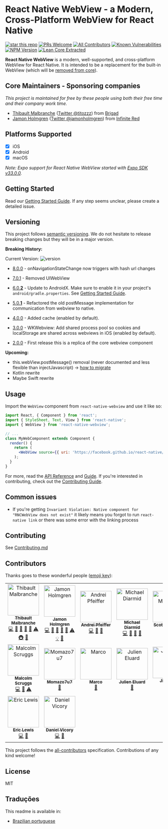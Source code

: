 # React Native WebView - a Modern, Cross-Platform WebView for React Native

[![star this repo](http://githubbadges.com/star.svg?user=react-native-community&repo=react-native-webview&style=flat)](https://github.com/react-native-community/react-native-webview)
[![PRs Welcome](https://img.shields.io/badge/PRs-welcome-brightgreen.svg?style=flat-square)](http://makeapullrequest.com)
[![All Contributors](https://img.shields.io/badge/all_contributors-16-orange.svg?style=flat-square)](#contributors)
[![Known Vulnerabilities](https://snyk.io/test/github/react-native-community/react-native-webview/badge.svg?style=flat-square)](https://snyk.io/test/github/react-native-community/react-native-webview)
[![NPM Version](https://img.shields.io/npm/v/react-native-webview.svg?style=flat-square)](https://www.npmjs.com/package/react-native-webview)
[![Lean Core Extracted](https://img.shields.io/badge/Lean%20Core-Extracted-brightgreen.svg?style=flat-square)][lean-core-issue]

**React Native WebView** is a modern, well-supported, and cross-platform WebView for React Native. It is intended to be a replacement for the built-in WebView (which will be [removed from core](https://github.com/react-native-community/discussions-and-proposals/pull/3)).

## Core Maintainers - Sponsoring companies

_This project is maintained for free by these people using both their free time and their company work time._

- [Thibault Malbranche](https://github.com/Titozzz) ([Twitter @titozzz](https://twitter.com/titozzz)) from [Brigad](https://brigad.co/about)
- [Jamon Holmgren](https://github.com/jamonholmgren) ([Twitter @jamonholmgren](https://twitter.com/jamonholmgren)) from [Infinite Red](https://infinite.red/react-native)

## Platforms Supported

- [x] iOS
- [x] Android
- [x] macOS

_Note: Expo support for React Native WebView started with [Expo SDK v33.0.0](https://blog.expo.io/expo-sdk-v33-0-0-is-now-available-52d1c99dfe4c)._

## Getting Started

Read our [Getting Started Guide](docs/Getting-Started.md). If any step seems unclear, please create a detailed issue.

## Versioning

This project follows [semantic versioning](https://semver.org/). We do not hesitate to release breaking changes but they will be in a major version.

**Breaking History:**

Current Version: ![version](https://img.shields.io/npm/v/react-native-webview.svg)

- [8.0.0](https://github.com/react-native-community/react-native-webview/releases/tag/v8.0.0) - onNavigationStateChange now triggers with hash url changes

- [7.0.1](https://github.com/react-native-community/react-native-webview/releases/tag/v7.0.1) - Removed UIWebView

- [6.0.**2**](https://github.com/react-native-community/react-native-webview/releases/tag/v6.0.2) - Update to AndroidX. Make sure to enable it in your project's `android/gradle.properties`. See [Getting Started Guide](docs/Getting-Started.md).

- [5.0.**1**](https://github.com/react-native-community/react-native-webview/releases/tag/v5.0.0) - Refactored the old postMessage implementation for communication from webview to native.
- [4.0.0](https://github.com/react-native-community/react-native-webview/releases/tag/v4.0.0) - Added cache (enabled by default).
- [3.0.0](https://github.com/react-native-community/react-native-webview/releases/tag/v3.0.0) - WKWebview: Add shared process pool so cookies and localStorage are shared across webviews in iOS (enabled by default).
- [2.0.0](https://github.com/react-native-community/react-native-webview/releases/tag/v2.0.0) - First release this is a replica of the core webview component

**Upcoming:**

- this.webView.postMessage() removal (never documented and less flexible than injectJavascript) -> [how to migrate](https://github.com/react-native-community/react-native-webview/issues/809)
- Kotlin rewrite
- Maybe Swift rewrite

## Usage

Import the `WebView` component from `react-native-webview` and use it like so:

```jsx
import React, { Component } from 'react';
import { StyleSheet, Text, View } from 'react-native';
import { WebView } from 'react-native-webview';

// ...
class MyWebComponent extends Component {
  render() {
    return (
      <WebView source={{ uri: 'https://facebook.github.io/react-native/' }} />
    );
  }
}
```

For more, read the [API Reference](./docs/Reference.md) and [Guide](./docs/Guide.md). If you're interested in contributing, check out the [Contributing Guide](./docs/Contributing.md).

## Common issues

- If you're getting `Invariant Violation: Native component for "RNCWebView does not exist"` it likely means you forgot to run `react-native link` or there was some error with the linking process

## Contributing

See [Contributing.md](https://github.com/react-native-community/react-native-webview/blob/master/docs/Contributing.md)

## Contributors

Thanks goes to these wonderful people ([emoji key](https://github.com/all-contributors/all-contributors#emoji-key-)):

<!-- ALL-CONTRIBUTORS-LIST:START - Do not remove or modify this section -->
<!-- prettier-ignore -->
<table><tr><td align="center"><a href="https://twitter.com/titozzz"><img src="https://avatars1.githubusercontent.com/u/6181446?v=4" width="100px;" alt="Thibault Malbranche"/><br /><sub><b>Thibault Malbranche</b></sub></a><br /><a href="https://github.com/react-native-community/react-native-webview/commits?author=titozzz" title="Code">💻</a> <a href="#ideas-titozzz" title="Ideas, Planning, & Feedback">🤔</a> <a href="#review-titozzz" title="Reviewed Pull Requests">👀</a> <a href="https://github.com/react-native-community/react-native-webview/commits?author=titozzz" title="Documentation">📖</a> <a href="#maintenance-titozzz" title="Maintenance">🚧</a> <a href="https://github.com/react-native-community/react-native-webview/commits?author=titozzz" title="Tests">⚠️</a> <a href="#infra-titozzz" title="Infrastructure (Hosting, Build-Tools, etc)">🚇</a> <a href="#question-titozzz" title="Answering Questions">💬</a></td><td align="center"><a href="https://jamonholmgren.com"><img src="https://avatars3.githubusercontent.com/u/1479215?v=4" width="100px;" alt="Jamon Holmgren"/><br /><sub><b>Jamon Holmgren</b></sub></a><br /><a href="https://github.com/react-native-community/react-native-webview/commits?author=jamonholmgren" title="Code">💻</a> <a href="#ideas-jamonholmgren" title="Ideas, Planning, & Feedback">🤔</a> <a href="#review-jamonholmgren" title="Reviewed Pull Requests">👀</a> <a href="https://github.com/react-native-community/react-native-webview/commits?author=jamonholmgren" title="Documentation">📖</a> <a href="#maintenance-jamonholmgren" title="Maintenance">🚧</a> <a href="https://github.com/react-native-community/react-native-webview/commits?author=jamonholmgren" title="Tests">⚠️</a> <a href="#example-jamonholmgren" title="Examples">💡</a> <a href="#question-jamonholmgren" title="Answering Questions">💬</a></td><td align="center"><a href="https://github.com/andreipfeiffer"><img src="https://avatars1.githubusercontent.com/u/2570562?v=4" width="100px;" alt="Andrei Pfeiffer"/><br /><sub><b>Andrei Pfeiffer</b></sub></a><br /><a href="https://github.com/react-native-community/react-native-webview/commits?author=andreipfeiffer" title="Code">💻</a> <a href="#review-andreipfeiffer" title="Reviewed Pull Requests">👀</a> <a href="#ideas-andreipfeiffer" title="Ideas, Planning, & Feedback">🤔</a></td><td align="center"><a href="https://twitter.com/mikediarmid"><img src="https://avatars0.githubusercontent.com/u/5347038?v=4" width="100px;" alt="Michael Diarmid"/><br /><sub><b>Michael Diarmid</b></sub></a><br /><a href="https://github.com/react-native-community/react-native-webview/commits?author=Salakar" title="Code">💻</a> <a href="#review-Salakar" title="Reviewed Pull Requests">👀</a> <a href="#ideas-Salakar" title="Ideas, Planning, & Feedback">🤔</a> <a href="#tool-Salakar" title="Tools">🔧</a></td><td align="center"><a href="http://smathson.github.io"><img src="https://avatars3.githubusercontent.com/u/932981?v=4" width="100px;" alt="Scott Mathson"/><br /><sub><b>Scott Mathson</b></sub></a><br /><a href="https://github.com/react-native-community/react-native-webview/commits?author=smathson" title="Code">💻</a> <a href="https://github.com/react-native-community/react-native-webview/commits?author=smathson" title="Documentation">📖</a></td><td align="center"><a href="https://github.com/YangXiaomei"><img src="https://avatars0.githubusercontent.com/u/8221990?v=4" width="100px;" alt="Margaret"/><br /><sub><b>Margaret</b></sub></a><br /><a href="https://github.com/react-native-community/react-native-webview/commits?author=YangXiaomei" title="Code">💻</a> <a href="https://github.com/react-native-community/react-native-webview/commits?author=YangXiaomei" title="Documentation">📖</a></td><td align="center"><a href="https://stylisted.com"><img src="https://avatars2.githubusercontent.com/u/1173161?v=4" width="100px;" alt="Jordan Sexton"/><br /><sub><b>Jordan Sexton</b></sub></a><br /><a href="https://github.com/react-native-community/react-native-webview/commits?author=jordansexton" title="Code">💻</a> <a href="https://github.com/react-native-community/react-native-webview/commits?author=jordansexton" title="Documentation">📖</a></td></tr><tr><td align="center"><a href="https://github.com/MalcolmScruggs"><img src="https://avatars1.githubusercontent.com/u/22333355?v=4" width="100px;" alt="Malcolm Scruggs"/><br /><sub><b>Malcolm Scruggs</b></sub></a><br /><a href="https://github.com/react-native-community/react-native-webview/commits?author=MalcolmScruggs" title="Code">💻</a> <a href="#tool-MalcolmScruggs" title="Tools">🔧</a> <a href="https://github.com/react-native-community/react-native-webview/commits?author=MalcolmScruggs" title="Tests">⚠️</a></td><td align="center"><a href="https://github.com/Momazo7u7"><img src="https://avatars0.githubusercontent.com/u/42069617?v=4" width="100px;" alt="Momazo7u7"/><br /><sub><b>Momazo7u7</b></sub></a><br /><a href="https://github.com/react-native-community/react-native-webview/commits?author=Momazo7u7" title="Documentation">📖</a></td><td align="center"><a href="https://marco-nett.de"><img src="https://avatars1.githubusercontent.com/u/3315507?v=4" width="100px;" alt="Marco"/><br /><sub><b>Marco</b></sub></a><br /><a href="https://github.com/react-native-community/react-native-webview/commits?author=marconett" title="Documentation">📖</a></td><td align="center"><a href="https://github.com/jeluard"><img src="https://avatars1.githubusercontent.com/u/359723?v=4" width="100px;" alt="Julien Eluard"/><br /><sub><b>Julien Eluard</b></sub></a><br /><a href="https://github.com/react-native-community/react-native-webview/commits?author=jeluard" title="Documentation">📖</a></td><td align="center"><a href="https://github.com/CubeSugar"><img src="https://avatars3.githubusercontent.com/u/3667305?v=4" width="100px;" alt="Jian Wei"/><br /><sub><b>Jian Wei</b></sub></a><br /><a href="https://github.com/react-native-community/react-native-webview/commits?author=CubeSugar" title="Code">💻</a> <a href="https://github.com/react-native-community/react-native-webview/commits?author=CubeSugar" title="Documentation">📖</a></td><td align="center"><a href="https://www.linkedin.com/in/svbutko/"><img src="https://avatars2.githubusercontent.com/u/14828004?v=4" width="100px;" alt="Sergei Butko"/><br /><sub><b>Sergei Butko</b></sub></a><br /><a href="https://github.com/react-native-community/react-native-webview/commits?author=svbutko" title="Documentation">📖</a></td><td align="center"><a href="https://github.com/TMomemt"><img src="https://avatars3.githubusercontent.com/u/42024947?v=4" width="100px;" alt="TMomemt"/><br /><sub><b>TMomemt</b></sub></a><br /><a href="https://github.com/react-native-community/react-native-webview/commits?author=TMomemt" title="Code">💻</a></td></tr><tr><td align="center"><a href="http://www.try.com"><img src="https://avatars0.githubusercontent.com/u/674503?v=4" width="100px;" alt="Eric Lewis"/><br /><sub><b>Eric Lewis</b></sub></a><br /><a href="https://github.com/react-native-community/react-native-webview/commits?author=ericlewis" title="Code">💻</a> <a href="https://github.com/react-native-community/react-native-webview/commits?author=ericlewis" title="Documentation">📖</a></td><td align="center"><a href="https://bzfx.net"><img src="https://avatars2.githubusercontent.com/u/1542454?v=4" width="100px;" alt="Daniel Vicory"/><br /><sub><b>Daniel Vicory</b></sub></a><br /><a href="https://github.com/react-native-community/react-native-webview/commits?author=dvicory" title="Code">💻</a> <a href="https://github.com/react-native-community/react-native-webview/commits?author=dvicory" title="Documentation">📖</a></td></tr></table>

<!-- ALL-CONTRIBUTORS-LIST:END -->

This project follows the [all-contributors](https://github.com/all-contributors/all-contributors) specification. Contributions of any kind welcome!

## License

MIT

## Traduções

This readme is available in:

- [Brazilian portuguese](docs/README.portuguese.md)

[lean-core-issue]: https://github.com/facebook/react-native/issues/23313
